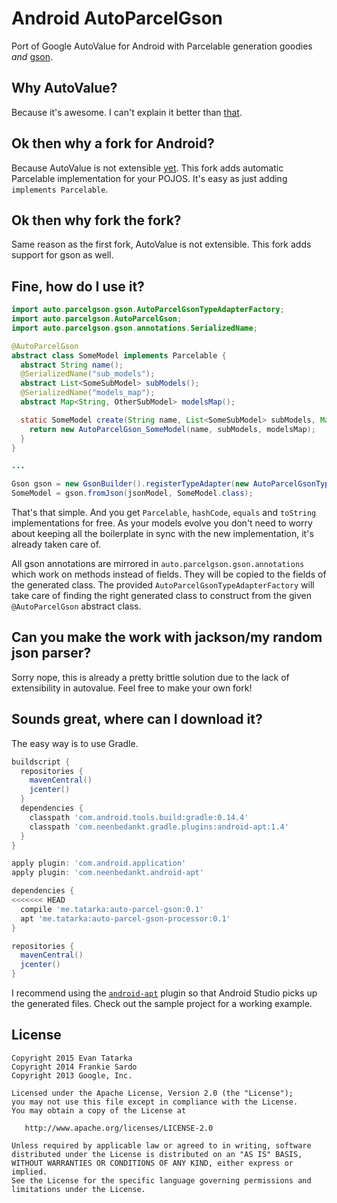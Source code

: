 Android AutoParcelGson
============

Port of Google AutoValue for Android with Parcelable generation goodies _and_ [gson](https://code.google.com/p/google-gson/).

Why AutoValue?
--------

Because it's awesome.
I can't explain it better than [that](https://github.com/google/auto/tree/master/value).

Ok then why a fork for Android?
--------

Because AutoValue is not extensible [yet](https://github.com/google/auto/pull/87). This fork adds automatic Parcelable implementation for your POJOS. It's easy as just adding `implements Parcelable`.

Ok then why fork the fork?
--------

Same reason as the first fork, AutoValue is not extensible. This fork adds support for gson as well.


Fine, how do I use it?
--------

```java
import auto.parcelgson.gson.AutoParcelGsonTypeAdapterFactory;
import auto.parcelgson.AutoParcelGson;
import auto.parcelgson.gson.annotations.SerializedName;

@AutoParcelGson
abstract class SomeModel implements Parcelable {
  abstract String name();
  @SerializedName("sub_models");
  abstract List<SomeSubModel> subModels();
  @SerializedName("models_map");
  abstract Map<String, OtherSubModel> modelsMap();

  static SomeModel create(String name, List<SomeSubModel> subModels, Map<String, OtherSubModel> modelsMap) {
    return new AutoParcelGson_SomeModel(name, subModels, modelsMap);
  }
}

...

Gson gson = new GsonBuilder().registerTypeAdapter(new AutoParcelGsonTypeAdapterFactory()).create();
SomeModel = gson.fromJson(jsonModel, SomeModel.class);
```

That's that simple. And you get `Parcelable`, `hashCode`, `equals` and `toString` implementations for free.
As your models evolve you don't need to worry about keeping all the boilerplate in sync with the new implementation, it's already taken care of.

All gson annotations are mirrored in `auto.parcelgson.gson.annotations` which work on methods instead of fields. They will be copied to the fields of the generated class. The provided `AutoParcelGsonTypeAdapterFactory` will take care of finding the right generated class to construct from the given `@AutoParcelGson` abstract class.

Can you make the work with jackson/my random json parser?
--------

Sorry nope, this is already a pretty brittle solution due to the lack of extensibility in autovalue. Feel free to make your own fork!

Sounds great, where can I download it?
--------

The easy way is to use Gradle.

```groovy
buildscript {
  repositories {
    mavenCentral()
    jcenter()
  }
  dependencies {
    classpath 'com.android.tools.build:gradle:0.14.4'
    classpath 'com.neenbedankt.gradle.plugins:android-apt:1.4'
  }
}

apply plugin: 'com.android.application'
apply plugin: 'com.neenbedankt.android-apt'

dependencies {
<<<<<<< HEAD
  compile 'me.tatarka:auto-parcel-gson:0.1'
  apt 'me.tatarka:auto-parcel-gson-processor:0.1'
}

repositories {
  mavenCentral()
  jcenter()
}
```

I recommend using the [`android-apt`](https://bitbucket.org/hvisser/android-apt) plugin so that Android Studio picks up the generated files.
Check out the sample project for a working example.

License
-------

    Copyright 2015 Evan Tatarka
    Copyright 2014 Frankie Sardo
    Copyright 2013 Google, Inc.

    Licensed under the Apache License, Version 2.0 (the "License");
    you may not use this file except in compliance with the License.
    You may obtain a copy of the License at

       http://www.apache.org/licenses/LICENSE-2.0

    Unless required by applicable law or agreed to in writing, software
    distributed under the License is distributed on an "AS IS" BASIS,
    WITHOUT WARRANTIES OR CONDITIONS OF ANY KIND, either express or implied.
    See the License for the specific language governing permissions and
    limitations under the License.
